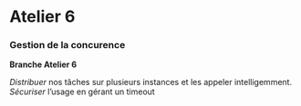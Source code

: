 # Atelier 6
### Gestion de la concurence

**Branche Atelier 6**

_Distribuer_ nos tâches sur plusieurs instances et les appeler intelligemment.
_Sécuriser_ l’usage en gérant un timeout
